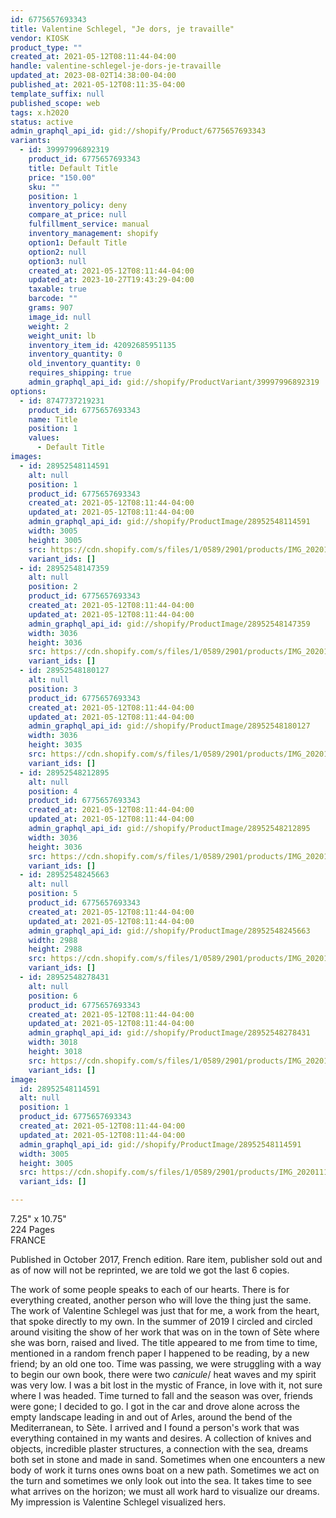 ```yaml
---
id: 6775657693343
title: Valentine Schlegel, "Je dors, je travaille"
vendor: KIOSK
product_type: ""
created_at: 2021-05-12T08:11:44-04:00
handle: valentine-schlegel-je-dors-je-travaille
updated_at: 2023-08-02T14:38:00-04:00
published_at: 2021-05-12T08:11:35-04:00
template_suffix: null
published_scope: web
tags: x.h2020
status: active
admin_graphql_api_id: gid://shopify/Product/6775657693343
variants:
  - id: 39997996892319
    product_id: 6775657693343
    title: Default Title
    price: "150.00"
    sku: ""
    position: 1
    inventory_policy: deny
    compare_at_price: null
    fulfillment_service: manual
    inventory_management: shopify
    option1: Default Title
    option2: null
    option3: null
    created_at: 2021-05-12T08:11:44-04:00
    updated_at: 2023-10-27T19:43:29-04:00
    taxable: true
    barcode: ""
    grams: 907
    image_id: null
    weight: 2
    weight_unit: lb
    inventory_item_id: 42092685951135
    inventory_quantity: 0
    old_inventory_quantity: 0
    requires_shipping: true
    admin_graphql_api_id: gid://shopify/ProductVariant/39997996892319
options:
  - id: 8747737219231
    product_id: 6775657693343
    name: Title
    position: 1
    values:
      - Default Title
images:
  - id: 28952548114591
    alt: null
    position: 1
    product_id: 6775657693343
    created_at: 2021-05-12T08:11:44-04:00
    updated_at: 2021-05-12T08:11:44-04:00
    admin_graphql_api_id: gid://shopify/ProductImage/28952548114591
    width: 3005
    height: 3005
    src: https://cdn.shopify.com/s/files/1/0589/2901/products/IMG_20201118_144156.jpg?v=1620821504
    variant_ids: []
  - id: 28952548147359
    alt: null
    position: 2
    product_id: 6775657693343
    created_at: 2021-05-12T08:11:44-04:00
    updated_at: 2021-05-12T08:11:44-04:00
    admin_graphql_api_id: gid://shopify/ProductImage/28952548147359
    width: 3036
    height: 3036
    src: https://cdn.shopify.com/s/files/1/0589/2901/products/IMG_20201118_144208.jpg?v=1620821504
    variant_ids: []
  - id: 28952548180127
    alt: null
    position: 3
    product_id: 6775657693343
    created_at: 2021-05-12T08:11:44-04:00
    updated_at: 2021-05-12T08:11:44-04:00
    admin_graphql_api_id: gid://shopify/ProductImage/28952548180127
    width: 3036
    height: 3035
    src: https://cdn.shopify.com/s/files/1/0589/2901/products/IMG_20201118_144213.jpg?v=1620821504
    variant_ids: []
  - id: 28952548212895
    alt: null
    position: 4
    product_id: 6775657693343
    created_at: 2021-05-12T08:11:44-04:00
    updated_at: 2021-05-12T08:11:44-04:00
    admin_graphql_api_id: gid://shopify/ProductImage/28952548212895
    width: 3036
    height: 3036
    src: https://cdn.shopify.com/s/files/1/0589/2901/products/IMG_20201118_144219.jpg?v=1620821504
    variant_ids: []
  - id: 28952548245663
    alt: null
    position: 5
    product_id: 6775657693343
    created_at: 2021-05-12T08:11:44-04:00
    updated_at: 2021-05-12T08:11:44-04:00
    admin_graphql_api_id: gid://shopify/ProductImage/28952548245663
    width: 2988
    height: 2988
    src: https://cdn.shopify.com/s/files/1/0589/2901/products/IMG_20201118_144228.jpg?v=1620821504
    variant_ids: []
  - id: 28952548278431
    alt: null
    position: 6
    product_id: 6775657693343
    created_at: 2021-05-12T08:11:44-04:00
    updated_at: 2021-05-12T08:11:44-04:00
    admin_graphql_api_id: gid://shopify/ProductImage/28952548278431
    width: 3018
    height: 3018
    src: https://cdn.shopify.com/s/files/1/0589/2901/products/IMG_20201118_144244.jpg?v=1620821504
    variant_ids: []
image:
  id: 28952548114591
  alt: null
  position: 1
  product_id: 6775657693343
  created_at: 2021-05-12T08:11:44-04:00
  updated_at: 2021-05-12T08:11:44-04:00
  admin_graphql_api_id: gid://shopify/ProductImage/28952548114591
  width: 3005
  height: 3005
  src: https://cdn.shopify.com/s/files/1/0589/2901/products/IMG_20201118_144156.jpg?v=1620821504
  variant_ids: []

---
```


7.25" x 10.75"  
224 Pages﻿  
FRANCE

Published in October 2017, French edition. Rare item, publisher sold out and as of now will not be reprinted, we are told we got the last 6 copies.

The work of some people speaks to each of our hearts. There is for everything created, another person who will love the thing just the same. The work of Valentine Schlegel was just that for me, a work from the heart, that spoke directly to my own. In the summer of 2019 I circled and circled around visiting the show of her work that was on in the town of Sète where she was born, raised and lived. The title appeared to me from time to time, mentioned in a random french paper I happened to be reading, by a new friend; by an old one too. Time was passing, we were struggling with a way to begin our own book, there were two _canicule_/ heat waves and my spirit was very low. I was a bit lost in the mystic of France, in love with it, not sure where I was headed. Time turned to fall and the season was over, friends were gone; I decided to go. I got in the car and drove alone across the empty landscape leading in and out of Arles, around the bend of the Mediterranean, to Sète. I arrived and I found a person's work that was everything contained in my wants and desires. A collection of knives and objects, incredible plaster structures, a connection with the sea, dreams both set in stone and made in sand. Sometimes when one encounters a new body of work it turns ones owns boat on a new path. Sometimes we act on the turn and sometimes we only look out into the sea. It takes time to see what arrives on the horizon; we must all work hard to visualize our dreams. My impression is Valentine Schlegel visualized hers.